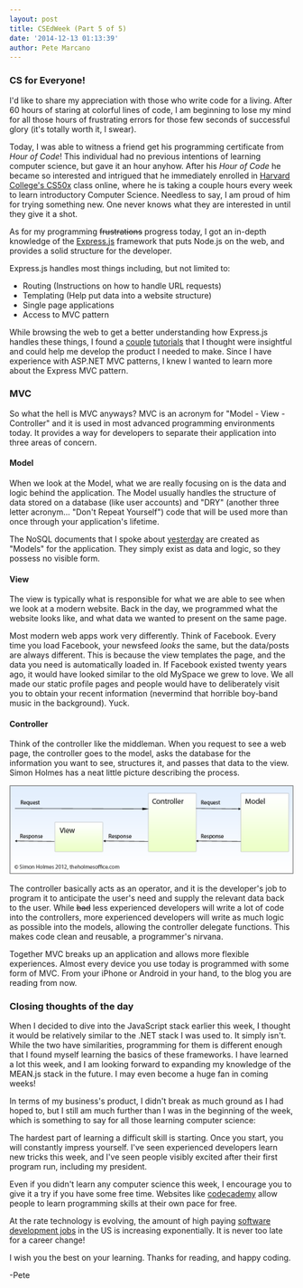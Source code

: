 ```yaml
---
layout: post
title: CSEdWeek (Part 5 of 5)
date: '2014-12-13 01:13:39'
author: Pete Marcano
---
```


### CS for Everyone!
I'd like to share my appreciation with those who write code for a living. After 60 hours of staring at colorful lines of code, I am beginning to lose my mind for all those hours of frustrating errors for those few seconds of successful glory (it's totally worth it, I swear).

Today, I was able to witness a friend get his programming certificate from *Hour of Code*! This individual had no previous intentions of learning computer science, but gave it an hour anyhow. After his *Hour of Code* he became so interested and intrigued that he immediately enrolled in [Harvard College's CS50x](https://www.edx.org/course/introduction-computer-science-harvardx-cs50x) class online, where he is taking a couple hours every week to learn introductory Computer Science. Needless to say, I am proud of him for trying something new. One never knows what they are interested in until they give it a shot.

As for my programming ~~frustrations~~ progress today, I got an in-depth knowledge of the [Express.js](http://expressjs.com/) framework that puts Node.js on the web, and provides a solid structure for the developer.

Express.js handles most things including, but not limited to:

* Routing (Instructions on how to handle URL requests)
* Templating (Help put data into a website structure)
* Single page applications
* Access to MVC pattern

While browsing the web to get a better understanding how Express.js handles these things, I found a [couple](http://theholmesoffice.com/how-to-build-a-simple-webpage-in-node-js/) [tutorials](http://theholmesoffice.com/getting-ready-for-scalability-creating-an-mvc-framework-for-our-node-js-page/) that I thought were insightful and could help me develop the product I needed to make. Since I have experience with ASP.NET MVC patterns, I knew I wanted to learn more about the Express MVC pattern.

### MVC
So what the hell is MVC anyways? MVC is an acronym for "Model - View - Controller" and it is used in most advanced programming environments today. It provides a way for developers to separate their application into three areas of concern.

#### Model
When we look at the Model, what we are really focusing on is the data and logic behind the application. The Model usually handles the structure of data stored on a database (like user accounts) and "DRY" (another three letter acronym... "Don't Repeat Yourself") code that will be used more than once through your application's lifetime.

The NoSQL documents that I spoke about [yesterday](http://blog.pbmarcano.com/csedweek/) are created as "Models" for the application. They simply exist as data and logic, so they possess no visible form.

#### View
The view is typically what is responsible for what we are able to see when we look at a modern website. Back in the day, we programmed what the website looks like, and what data we wanted to present on the same page.

Most modern web apps work very differently. Think of Facebook. Every time you load Facebook, your newsfeed *looks* the same, but the data/posts are always different. This is because the view templates the page, and the data you need is automatically loaded in. If Facebook existed twenty years ago, it would have looked similar to the old MySpace we grew to love. We all made our static profile pages and people would have to deliberately visit you to obtain your recent information (nevermind that horrible boy-band music in the background). Yuck.

#### Controller
Think of the controller like the middleman. When you request to see a web page, the controller goes to the model, asks the database for the information you want to see, structures it, and passes that data to the view. Simon Holmes has a neat little picture describing the process.

![](/images/mvc-diagram2.png)

The controller basically acts as an operator, and it is the developer's job to program it to anticipate the user's need and supply the relevant data back to the user. While ~~bad~~ less experienced developers will write a lot of code into the controllers, more experienced developers will write as much logic as possible into the models, allowing the controller delegate functions. This makes code clean and reusable, a programmer's nirvana.

Together MVC breaks up an application and allows more flexible experiences. Almost every device you use today is programmed with some form of MVC. From your iPhone or Android in your hand, to the blog you are reading from now.

### Closing thoughts of the day
When I decided to dive into the JavaScript stack earlier this week, I thought it would be relatively similar to the .NET stack I was used to. It simply isn't. While the two have similarities, programming for them is different enough that I found myself learning the basics of these frameworks. I have learned a lot this week, and I am looking forward to expanding my knowledge of the MEAN.js stack in the future. I may even become a huge fan in coming weeks!

In terms of my business's product, I didn't break as much ground as I had hoped to, but I still am much further than I was in the beginning of the week, which is something to say for all those learning computer science:

The hardest part of learning a difficult skill is starting. Once you start, you will constantly impress yourself. I've seen experienced developers learn new tricks this week, and I've seen people visibly excited after their first program run, including my president.

Even if you didn't learn any computer science this week, I encourage you to give it a try if you have some free time. Websites like [codecademy](http://www.codecademy.com/learn) allow people to learn programming skills at their own pace for free.

At the rate technology is evolving, the amount of high paying [software development jobs](http://www.bls.gov/ooh/computer-and-information-technology/software-developers.htm) in the US is increasing exponentially. It is never too late for a career change!

I wish you the best on your learning. Thanks for reading, and happy coding.

-Pete
